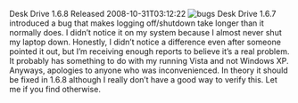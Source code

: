 Desk Drive 1.6.8 Released
2008-10-31T03:12:22
![bugs](http://mike-ward.net/content/images/blog/DeskDrive1.6.8Released_14626/bugs.gif) Desk Drive 1.6.7 introduced a bug that makes logging off/shutdown take longer than it normally does. I didn’t notice it on my system because I almost never shut my laptop down. Honestly, I didn’t notice a difference even after someone pointed it out, but I’m receiving enough reports to believe it’s a real problem. It probably has something to do with my running Vista and not Windows XP. Anyways, apologies to anyone who was inconvenienced. In theory it should be fixed in 1.6.8 although I really don’t have a good way to verify this. Let me if you find otherwise.
